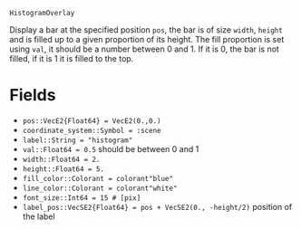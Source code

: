 ```
HistogramOverlay
```

Display a bar at the specified position `pos`, the bar is of size `width`, `height` and is filled up to a given proportion of its height. The fill proportion is set using `val`, it should be a number between 0 and 1. If it is 0, the bar is not filled, if it is 1 it is filled to the top.

# Fields

  * `pos::VecE2{Float64} = VecE2(0.,0.)`
  * `coordinate_system::Symbol = :scene`
  * `label::String = "histogram"`
  * `val::Float64 = 0.5` should be between 0 and 1
  * `width::Float64 = 2.`
  * `height::Float64 = 5.`
  * `fill_color::Colorant = colorant"blue"`
  * `line_color::Colorant = colorant"white"`
  * `font_size::Int64 = 15 # [pix]`
  * `label_pos::VecSE2{Float64} = pos + VecSE2(0., -height/2)` position of the label

